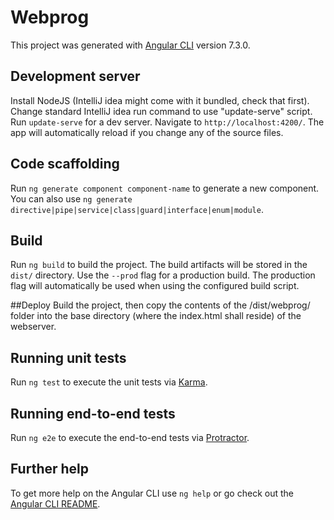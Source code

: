 # Webprog

This project was generated with [Angular CLI](https://github.com/angular/angular-cli) version 7.3.0.

## Development server

Install NodeJS (IntelliJ idea might come with it bundled, check that first).
Change standard IntelliJ idea run command to use "update-serve" script.
Run `update-serve` for a dev server. Navigate to `http://localhost:4200/`. The app will automatically reload if you change any of the source files.

## Code scaffolding

Run `ng generate component component-name` to generate a new component. You can also use `ng generate directive|pipe|service|class|guard|interface|enum|module`.

## Build

Run `ng build` to build the project. The build artifacts will be stored in the `dist/` directory. Use the `--prod` flag for a production build. The production flag will
automatically be used when using the configured build script.

##Deploy
Build the project, then copy the contents of the /dist/webprog/ folder into the base directory (where the index.html shall reside) of the webserver.

## Running unit tests

Run `ng test` to execute the unit tests via [Karma](https://karma-runner.github.io).

## Running end-to-end tests

Run `ng e2e` to execute the end-to-end tests via [Protractor](http://www.protractortest.org/).

## Further help

To get more help on the Angular CLI use `ng help` or go check out the [Angular CLI README](https://github.com/angular/angular-cli/blob/master/README.md).

